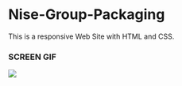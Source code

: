 # Nise-Group-Packaging

This is a responsive Web Site with HTML and CSS. 

### SCREEN GIF

![](nise-group.gif)
